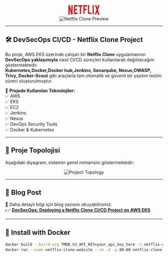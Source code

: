 <div align="center">
  <a href="http://netflix-clone-with-tmdb-using-react-mui.vercel.app/">
    <img src="./public/assets/netflix-logo.png" alt="Netflix Clone Logo" width="100" height="32">
  </a>
</div>

<div align="center">
  <img src="https://github.com/user-attachments/assets/9c3aeb8e-8fc1-478b-bd59-907388c20e11" alt="Netflix Clone Preview">
</div>

---

## 🛠️ DevSecOps CI/CD - Netflix Clone Project

Bu proje, AWS EKS üzerinde çalışan bir **Netflix Clone** uygulamasının **DevSecOps yaklaşımıyla** nasıl CI/CD süreçleri kullanılarak dağıtılacağını göstermektedir.  
**Kubernetes,Docker,Docker hub,Jenkins, Sonarqube, Nexus,OWASP, Trivy, Docker-Scout** gibi araçlarla tam otomatik ve güvenli bir yazılım teslim süreci oluşturulmuştur.  

📌 **Projede Kullanılan Teknolojiler:**  
✅ AWS  
✅ EKS  
✅ EC2  
✅ Jenkins  
✅ Nexus  
✅ DevOps Security Tools  
✅ Docker & Kubernetes  

---

## 📌 Proje Topolojisi

Aşağıdaki diyagram, sistemin genel mimarisini göstermektedir:

<div align="center">
  <img src="https://github.com/user-attachments/assets/4452878a-73e9-4ab1-a0c0-a6a9c7daee29" alt="Project Topology">
</div>

---

## 📖 Blog Post
📌 Daha detaylı bilgi için blog yazısını okuyabilirsiniz:  
👉 **[DevSecOps: Deploying a Netflix Clone CI/CD Project on AWS EKS](https://www.serdarbayram.net/devsecops-deploying-a-netflix-clone-ci-cd-project-on-aws-eks.html)**

---

## 🚀 Install with Docker

```bash
docker build --build-arg TMDB_V3_API_KEY=your_api_key_here -t netflix-clone .
docker run --name netflix-clone-website --rm -d -p 80:80 netflix-clone
